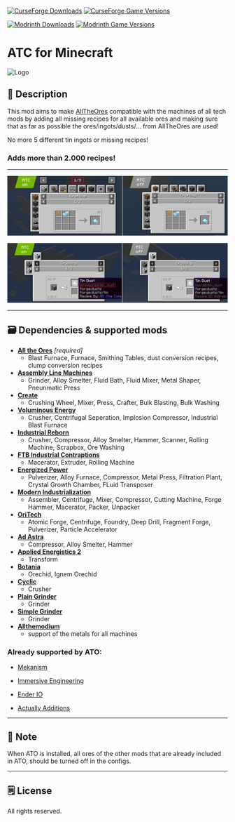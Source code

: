 [![CurseForge Downloads](https://cf.way2muchnoise.eu/560350.svg?badge_style=for_the_badge)][cf_mod] [![CurseForge Game Versions](https://cf.way2muchnoise.eu/versions/560350.svg?badge_style=for_the_badge)][cf_mod]

[![Modrinth Downloads](https://img.shields.io/modrinth/dt/at9kXzou?label=Modrinth&logo=modrinth&style=for-the-badge)][mr_mod] [![Modrinth Game Versions](https://img.shields.io/modrinth/game-versions/at9kXzou?label=Available%20for&logo=modrinth&style=for-the-badge)][mr_mod]

# ATC for Minecraft

![Logo](https://github.com/XxRexRaptorxX/AllTheCompatibility/blob/main/src/main/resources/logo.png?raw=true)

## 📖 Description

This mod aims to make [AllTheOres](https://www.curseforge.com/minecraft/mc-mods/ato) compatible with the machines of all tech mods by adding all missing recipes for all available ores and making sure that as far as possible the ores/ingots/dusts/... from AllTheOres are used!

No more 5 different tin ingots or missing recipes!

### Adds more than 2.000 recipes!

-----

![review_pic_1](https://github.com/XxRexRaptorxX/AllTheCompatibility/blob/main/src/main/resources/review_1.png?raw=true)

![review_pic_2](https://github.com/XxRexRaptorxX/AllTheCompatibility/blob/main/src/main/resources/review_2.png?raw=true)

-----

## 🗃️ Dependencies & supported mods


- **[All the Ores][ato]** *[required]*
  -  Blast Furnace, Furnace, Smithing Tables, dust conversion recipes, clump conversion recipes
- **[Assembly Line Machines][alm]**
  -  Grinder, Alloy Smelter, Fluid Bath, Fluid Mixer, Metal Shaper, Pneunmatic Press
- **[Create][create]**
  - Crushing Wheel, Mixer, Press, Crafter, Bulk Blasting, Bulk Washing
- **[Voluminous Energy][ve]**
  - Crusher, Centrifugal Seperation, Implosion Compressor, Industrial Blast Furnace
- **[Industrial Reborn][ir]**
  - Crusher, Compressor, Alloy Smelter, Hammer, Scanner, Rolling Machine, Scrapbox, Ore Washing
- **[FTB Industrial Contraptions][ic]**
  - Macerator, Extruder, Rolling Machine
- **[Energized Power][ep]**
  - Pulverizer, Alloy Furnace, Compressor, Metal Press, Filtration Plant, Crystal Growth Chamber, FLuid Transposer
- **[Modern Industrialization][mi]**
  - Assembler, Centrifuge, Mixer, Compressor, Cutting Machine, Forge Hammer, Macerator, Packer, Unpacker
- **[OriTech][ot]**
  - Atomic Forge, Centrifuge, Foundry, Deep Drill, Fragment Forge, Pulverizer, Particle Accelerator
- **[Ad Astra][aa]**
  - Compressor, Alloy Smelter, Hammer
- **[Applied Energistics 2][ae]**
  - Transform 
- **[Botania][botania]**
  - Orechid, Ignem Orechid
- **[Cyclic][cyclic]**
  - Crusher
- **[Plain Grinder][pg]**
  - Grinder
- **[Simple Grinder][sg]**
  - Grinder
- **[Allthemodium][am]**
  - support of the metals for all machines



### Already supported by ATO:

- [Mekanism](https://www.curseforge.com/minecraft/mc-mods/mekanism)

- [Immersive Engineering](https://www.curseforge.com/minecraft/mc-mods/immersive-engineering)

- [Ender IO](https://www.curseforge.com/minecraft/mc-mods/ender-io)

- [Actually Additions](https://www.curseforge.com/minecraft/mc-mods/actually-additions)


----
## 📄 Note

When ATO is installed, all ores of the other mods that are already included in ATO, should be turned off in the configs.

-----

## 🗒️ License

All rights reserved.

[cf_mod]: https://www.curseforge.com/minecraft/mc-mods/all-the-compatibility
[mr_mod]: https://modrinth.com/mod/all-the-compatibility

[ato]: https://www.curseforge.com/minecraft/mc-mods/ato
[alm]: https://www.curseforge.com/minecraft/mc-mods/assemblylinemachines
[create]: https://www.curseforge.com/minecraft/mc-mods/create
[botania]: https://www.curseforge.com/minecraft/mc-mods/botania
[cyclic]: https://www.curseforge.com/minecraft/mc-mods/cyclic
[ve]: https://www.curseforge.com/minecraft/mc-mods/voluminous-energy
[ir]: https://www.curseforge.com/minecraft/mc-mods/industrial-reborn
[pg]: https://www.curseforge.com/minecraft/mc-mods/plain-grinder
[sg]: https://www.curseforge.com/minecraft/mc-mods/simple-grinder
[ep]: https://www.curseforge.com/minecraft/mc-mods/energized-power
[aa]: https://www.curseforge.com/minecraft/mc-mods/ad-astra
[ic]: https://www.curseforge.com/minecraft/mc-mods/ftb-industrial-contraptions-forge
[mi]: https://www.curseforge.com/minecraft/mc-mods/modern-industrialization
[ae]: https://www.curseforge.com/minecraft/mc-mods/applied-energistics-2
[am]: https://www.curseforge.com/minecraft/mc-mods/allthemodium
[ot]: https://www.curseforge.com/minecraft/mc-mods/oritech
